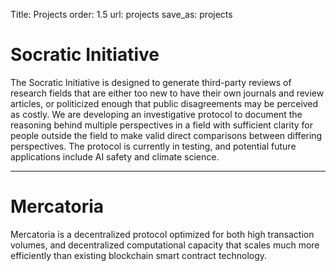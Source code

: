 Title: Projects
order: 1.5
url: projects
save_as: projects

# Socratic Initiative

The Socratic Initiative is designed to generate third-party reviews of research fields that are either too new to have their own journals and review articles, or politicized enough that public disagreements may be perceived as costly. We are developing an investigative protocol to document the reasoning behind multiple perspectives in a field with sufficient clarity for people outside the field to make valid direct comparisons between differing perspectives. The protocol is currently in testing, and potential future applications include AI safety and climate science. 

---

# Mercatoria

Mercatoria is a decentralized protocol optimized for both high transaction volumes, and decentralized computational capacity that scales much more efficiently than existing blockchain smart contract technology.

